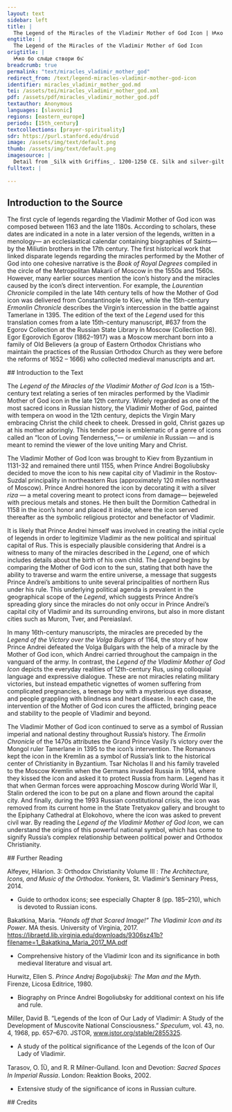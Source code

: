 ```yaml
---
layout: text
sidebar: left
title: |
  The Legend of the Miracles of the Vladimir Mother of God Icon | Ꙗко бо слн҃це створи бъ҃
engtitle: |
  The Legend of the Miracles of the Vladimir Mother of God Icon
origtitle: |
  Ꙗко бо слн҃це створи бъ҃
breadcrumb: true
permalink: "text/miracles_vladimir_mother_god"
redirect_from: /text/legend-miracles-vladimir-mother-god-icon
identifier: miracles_vladimir_mother_god.md
tei: /assets/tei/miracles_vladimir_mother_god.xml
pdf: /assets/pdf/miracles_vladimir_mother_god.pdf
textauthor: Anonymous
languages: [slavonic]
regions: [eastern_europe]
periods: [15th_century]
textcollections: [prayer-spirituality]
sdr: https://purl.stanford.edu/druid 
image: /assets/img/text/default.png
thumb: /assets/img/text/default.png
imagesource: |
  Detail from _Silk with Griffins_. 1200-1250 CE. Silk and silver-gilt metal on parchment over cotton. Central Asia, Sicily, or North Africa. 69 1/4 x 38 1/4 in. (175.9 x 97.2 cm). The Cloisters Collection, 1984, at the Metropolitan Museum of Art, New York. Object Number 1984.344. [https://www.metmuseum.org/art/collection/search/466119](https://www.metmuseum.org/art/collection/search/466119). [Public Domain]
fulltext: |
  
--- 
```

## Introduction to the Source 
<p>The first cycle of legends regarding the Vladimir Mother of God icon was composed between 1163 and the late 1180s. According to scholars, these dates are indicated in a note in a later version of the legends, written in a menology— an ecclesiastical calendar containing biographies of Saints— by the Miliutin brothers in the 17th century. The first historical work that linked disparate legends regarding the miracles performed by the Mother of God into one cohesive narrative is the <em>Book of Royal Degrees</em> compiled in the circle of the Metropolitan Makarii of Moscow in the 1550s and 1560s. However, many earlier sources mention the icon’s history and the miracles caused by the icon’s direct intervention. For example, the <em>Laurentian Chronicle</em> compiled in the late 14th century tells of how the Mother of God icon was delivered from Constantinople to Kiev, while the 15th-century <em>Ermonlin Chronicle</em> describes the Virgin’s intercession in the battle against Tamerlane in 1395. The edition of the text of the <em>Legend</em> used for this translation comes from a late 15th-century manuscript, #637 from the Egorov Collection at the Russian State Library in Moscow (Collection 98). Egor Egorovich Egorov (1862–1917) was a Moscow merchant born into a family of Old Believers (a group of Eastern Orthodox Christians who maintain the practices of the Russian Orthodox Church as they were before the reforms of 1652 – 1666) who collected medieval manuscripts and art.</p>
## Introduction to the Text 
<p>The <em>Legend of the Miracles of the Vladimir Mother of God Icon</em> is a 15th-century text relating a series of ten miracles performed by the Vladimir Mother of God icon in the late 12th century. Widely regarded as one of the most sacred icons in Russian history, the Vladimir Mother of God, painted with tempera on wood in the 12th century, depicts the Virgin Mary embracing Christ the child cheek to cheek. Dressed in gold, Christ gazes up at his mother adoringly. This tender pose is emblematic of a genre of icons called an “Icon of Loving Tenderness,”— or <em>umilenie</em> in Russian — and is meant to remind the viewer of the love uniting Mary and Christ.</p> <p>The Vladimir Mother of God Icon was brought to Kiev from Byzantium in 1131-32 and remained there until 1155, when Prince Andrei Bogoliubsky decided to move the icon to his new capital city of Vladimir in the Rostov-Suzdal principality in northeastern Rus (approximately 120 miles northeast of Moscow). Prince Andrei honored the icon by decorating it with a silver <em>riza </em>— a metal covering meant to protect icons from damage— bejeweled with precious metals and stones. He then built the Dormition Cathedral in 1158 in the icon’s honor and placed it inside, where the icon served thereafter as the symbolic religious protector and benefactor of Vladimir.</p> <p>It is likely that Prince Andrei himself was involved in creating the initial cycle of legends in order to legitimize Vladimir as the new political and spiritual capital of Rus. This is especially plausible considering that Andrei is a witness to many of the miracles described in the <em>Legend</em>, one of which includes details about the birth of his own child. The <em>Legend</em> begins by comparing the Mother of God icon to the sun, stating that both have the ability to traverse and warm the entire universe, a message that suggests Prince Andrei’s ambitions to unite several principalities of northern Rus under his rule. This underlying political agenda is prevalent in the geographical scope of the <em>Legend</em>, which suggests Prince Andrei’s spreading glory since the miracles do not only occur in Prince Andrei’s capital city of Vladimir and its surrounding environs, but also in more distant cities such as Murom, Tver, and Pereiaslavl.</p> <p>In many 16th-century manuscripts, the miracles are preceded by the <em>Legend of the Victory over the Volga Bulgars</em> of 1164, the story of how Prince Andrei defeated the Volga Bulgars with the help of a miracle by the Mother of God icon, which Andrei carried throughout the campaign in the vanguard of the army. In contrast, the <em>Legend of the Vladimir Mother of God Icon</em> depicts the everyday realities of 12th-century Rus, using colloquial language and expressive dialogue. These are not miracles relating military victories, but instead empathetic vignettes of women suffering from complicated pregnancies, a teenage boy with a mysterious eye disease, and people grappling with blindness and heart disease. In each case, the intervention of the Mother of God icon cures the afflicted, bringing peace and stability to the people of Vladimir and beyond.</p> <p>The Vladimir Mother of God icon continued to serve as a symbol of Russian imperial and national destiny throughout Russia’s history. The <em>Ermolin Chronicle</em> of the 1470s attributes the Grand Prince Vasily I’s victory over the Mongol ruler Tamerlane in 1395 to the icon’s intervention. The Romanovs kept the icon in the Kremlin as a symbol of Russia’s link to the historical center of Christianity in Byzantium. Tsar Nicholas II and his family traveled to the Moscow Kremlin when the Germans invaded Russia in 1914, where they kissed the icon and asked it to protect Russia from harm. Legend has it that when German forces were approaching Moscow during World War II, Stalin ordered the icon to be put on a plane and flown around the capital city. And finally, during the 1993 Russian constitutional crisis, the icon was removed from its current home in the State Tretyakov gallery and brought to the Epiphany Cathedral at Elokohovo, where the icon was asked to prevent civil war. By reading the <em>Legend of the Vladimir Mother of God Icon</em>, we can understand the origins of this powerful national symbol, which has come to signify Russia’s complex relationship between political power and Orthodox Christianity. </p>
## Further Reading 
<p>Alfeyev, Hilarion. 3: Orthodox Christianity Volume III : <em>The Architecture, Icons, and Music of the Orthodox</em>. Yonkers, St. Vladimir’s Seminary Press, 2014.</p> <ul> <li>Guide to orthodox icons; see especially Chapter 8 (pp. 185–210), which is devoted to Russian icons.</li> </ul> <p>Bakatkina, Maria. <em>“Hands off that Scared Image!” The Vladimir Icon and its Power</em>. MA thesis. University of Virginia, 2017. <a href="https://libraetd.lib.virginia.edu/downloads/9306sz41b?filename=1_Bakatkina_Maria_2017_MA.pdf">https://libraetd.lib.virginia.edu/downloads/9306sz41b?filename=1_Bakatkina_Maria_2017_MA.pdf</a></p> <ul> <li>Comprehensive history of the Vladimir Icon and its significance in both medieval literature and visual art.</li> </ul> <p>Hurwitz, Ellen S. <em>Prince Andrej Bogoljubskij: The Man and the Myth</em>. Firenze, Licosa Editrice, 1980.</p> <ul> <li>Biography on Prince Andrei Bogoliubsky for additional context on his life and rule.</li> </ul> <p>Miller, David B. “Legends of the Icon of Our Lady of Vladimir: A Study of the Development of Muscovite National Consciousness.” <em>Speculum</em>, vol. 43, no. 4, 1968, pp. 657–670. JSTOR, <a href="http://www.jstor.org/stable/2855325">www.jstor.org/stable/2855325</a>.</p> <ul> <li>A study of the political significance of the Legends of the Icon of Our Lady of Vladimir.</li> </ul> <p>Tarasov, O. I︠U︡, and R. R Milner-Gulland. Icon and Devotion: <em>Sacred Spaces In Imperial Russia</em>. London: Reaktion Books, 2002.</p> <ul> <li>Extensive study of the significance of icons in Russian culture.</li> </ul>
## Credits

